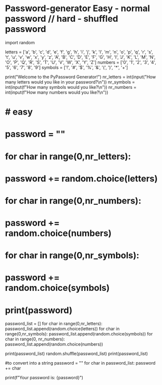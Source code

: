 # Password-generator Easy - normal password // hard - shuffled password

import random

letters = ['a', 'b', 'c', 'd', 'e', 'f', 'g', 'h', 'i', 'j', 'k', 'l', 'm', 'n', 'o', 'p', 'q', 'r', 's', 't', 'u', 'v', 'w', 'x', 'y', 'z', 'A', 'B', 'C', 'D', 'E', 'F', 'G', 'H', 'I', 'J', 'K', 'L', 'M', 'N', 'O', 'P', 'Q', 'R', 'S', 'T', 'U', 'V', 'W', 'X', 'Y', 'Z']
numbers = ['0', '1', '2', '3', '4', '5', '6', '7', '8', '9']
symbols = ['!', '#', '$', '%', '&', '(', ')', '*', '+']

print("Welcome to the PyPassword Generator!")
nr_letters = int(input("How many letters would you like in your password?\n"))
nr_symbols = int(input(f"How many symbols would you like?\n"))
nr_numbers = int(input(f"How many numbers would you like?\n"))

# # easy
# password = ""
# for char in range(0,nr_letters):
#     password += random.choice(letters)
# for char in range(0,nr_numbers):
#     password += random.choice(numbers)
# for char in range(0,nr_symbols):
#     password += random.choice(symbols)
#
# print(password)
password_list = []
for char in range(0,nr_letters):
    password_list.append(random.choice(letters))
for char in range(0,nr_symbols):
    password_list.append(random.choice(symbols))
for char in range(0, nr_numbers):
    password_list.append(random.choice(numbers))

print(password_list)
random.shuffle(password_list)
print(password_list)

#to convert into a string
password = ""
for char in password_list:
    password += char

print(f"Your password is: {password}")

